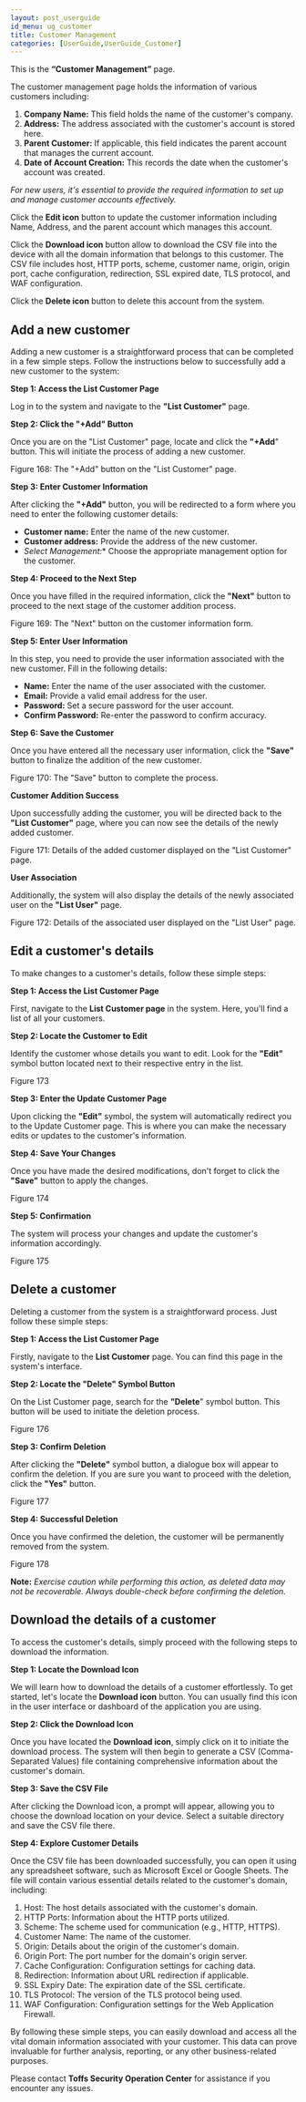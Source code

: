 ```yaml
---
layout: post_userguide
id_menu: ug_customer
title: Customer Management
categories: [UserGuide,UserGuide_Customer]
---
```

This is the **“Customer Management”** page. 

The customer management page holds the information of various customers including:

1. **Company Name:** This field holds the name of the customer's company.
2. **Address:** The address associated with the customer's account is stored here.
3. **Parent Customer:** If applicable, this field indicates the parent account that manages the current account.
4. **Date of Account Creation:** This records the date when the customer's account was created.

*For new users, it's essential to provide the required information to set up and manage customer accounts effectively.*

Click the **Edit icon** button to update the customer information including Name, Address, and the parent account which manages this account.

Click the **Download icon** button allow to download the CSV file into the device with all the domain information that belongs to this customer. The CSV file includes host, HTTP ports, scheme, customer name, origin, origin port, cache configuration, redirection, SSL expired date, TLS protocol, and WAF configuration.

Click the **Delete icon** button to delete this account from the system.


## Add a new customer

Adding a new customer is a straightforward process that can be completed in a few simple steps. Follow the instructions below to successfully add a new customer to the system:

**Step 1: Access the List Customer Page**

Log in to the system and navigate to the **"List Customer"** page.

**Step 2: Click the "+Add" Button**

Once you are on the "List Customer" page, locate and click the **"+Add**" button. This will initiate the process of adding a new customer.
 	
Figure 168: The "+Add" button on the "List Customer" page.

**Step 3: Enter Customer Information**

After clicking the **"+Add"** button, you will be redirected to a form where you need to enter the following customer details:
- **Customer name:** Enter the name of the new customer.
- **Customer address:** Provide the address of the new customer.
- *Select Management:** Choose the appropriate management option for 			the customer.

**Step 4: Proceed to the Next Step**

Once you have filled in the required information, click the **"Next"** button to proceed to the next stage of the customer addition process.

Figure 169: The "Next" button on the customer information form.

**Step 5: Enter User Information**

In this step, you need to provide the user information associated with the new customer. Fill in the following details:

- **Name:** Enter the name of the user associated with the customer.
- **Email:** Provide a valid email address for the user.
- **Password:** Set a secure password for the user account.
- **Confirm Password:** Re-enter the password to confirm accuracy.

**Step 6: Save the Customer**

Once you have entered all the necessary user information, click the **"Save"** button to finalize the addition of the new customer.
	
Figure 170: The "Save" button to complete the process.

**Customer Addition Success**

Upon successfully adding the customer, you will be directed back to the **"List Customer"** page, where you can now see the details of the newly added 	customer.

Figure 171: Details of the added customer displayed on the "List Customer" 	page.

**User Association**

Additionally, the system will also display the details of the newly associated user on the **"List User"** page.

Figure 172: Details of the associated user displayed on the "List User" page.


## Edit a customer's details

To make changes to a customer's details, follow these simple steps:

**Step 1: Access the List Customer Page**

First, navigate to the **List Customer page** in the system. Here, you'll find a list 	of all your customers.

**Step 2: Locate the Customer to Edit**

Identify the customer whose details you want to edit. Look for the **"Edit"** symbol button located next to their respective entry in the list.

Figure 173

**Step 3: Enter the Update Customer Page**

Upon clicking the **"Edit"** symbol, the system will automatically redirect you to the Update Customer page. This is where you can make the necessary edits or updates to the customer's information.

**Step 4: Save Your Changes**

Once you have made the desired modifications, don't forget to click the **"Save"** button to apply the changes.

Figure 174

**Step 5: Confirmation**

The system will process your changes and update the customer's information accordingly.

Figure 175


## Delete a customer

Deleting a customer from the system is a straightforward process. Just follow these simple steps:

**Step 1: Access the List Customer Page**

Firstly, navigate to the **List Customer** page. You can find this page in the system's interface.

**Step 2: Locate the "Delete" Symbol Button**

On the List Customer page, search for the **"Delete**" symbol button. This button will be used to initiate the deletion process.

Figure 176

**Step 3: Confirm Deletion**

After clicking the **"Delete"** symbol button, a dialogue box will appear to confirm the deletion. If you are sure you want to proceed with the deletion, click the **"Yes"** button.

Figure 177

**Step 4: Successful Deletion**

Once you have confirmed the deletion, the customer will be permanently removed from the system.

Figure 178

**Note:** *Exercise caution while performing this action, as deleted data may not be recoverable. Always double-check before confirming the deletion.*


## Download the details of a customer

To access the customer's details, simply proceed with the following steps to download the information.

**Step 1: Locate the Download Icon**

We will learn how to download the details of a customer effortlessly. To get started, let's locate the **Download icon** button. You can usually find this icon in the user interface or dashboard of the application you are using.

**Step 2: Click the Download Icon**

Once you have located the **Download icon**, simply click on it to initiate the download process. The system will then begin to generate a CSV (Comma-Separated Values) file containing comprehensive information about the customer's domain.

**Step 3: Save the CSV File**

After clicking the Download icon, a prompt will appear, allowing you to choose the download location on your device. Select a suitable directory and save the CSV file there.

**Step 4: Explore Customer Details**

Once the CSV file has been downloaded successfully, you can open it using any spreadsheet software, such as Microsoft Excel or Google Sheets. The file will contain various essential details related to the customer's domain, including:

1. Host: The host details associated with the customer's domain.
2. HTTP Ports: Information about the HTTP ports utilized.
3. Scheme: The scheme used for communication (e.g., HTTP, HTTPS).
4. Customer Name: The name of the customer.
5. Origin: Details about the origin of the customer's domain.
6. Origin Port: The port number for the domain's origin server.
7. Cache Configuration: Configuration settings for caching data.
8. Redirection: Information about URL redirection if applicable.
9. SSL Expiry Date: The expiration date of the SSL certificate.
10. TLS Protocol: The version of the TLS protocol being used.
11. WAF Configuration: Configuration settings for the Web Application Firewall.

By following these simple steps, you can easily download and access all the vital domain information associated with your customer. This data can prove invaluable for further analysis, reporting, or any other business-related purposes.


Please contact **Toffs Security Operation Center** for assistance if you encounter any issues.